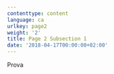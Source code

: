 ```yaml
---
contenttype: content
language: ca
urlkey: page2
weight: '2'
title: Page 2 Subsection 1
date: '2018-04-17T00:00:00+02:00'
---
```

Prova
